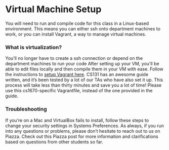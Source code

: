# Virtual Machine Setup
 
You will need to run and compile code for this class in a Linux-based environment. This means you can either ssh onto department machines to work, or you can install Vagrant, a way to manage virtual machines.
 
### What is virtualization?
You’ll no longer have to create a ssh connection or depend on the department machines to run your code
After setting up your VM, you’ll be able to edit files locally and then compile them in your VM with ease.
Follow the instructions to [setup Vagrant here](http://cs.brown.edu/courses/csci1310/2020/assign/labs/lab0.html). CS131 has an awesome guide written, and it’s been tested by a lot of our TAs who have also set it up. This process will take less than thirty minutes and save you a lot of time!
Please use this cs1670-specific Vagrantfile, instead of the one provided in the guide. 

### Troubleshooting

If you’re on a Mac and VirtualBox fails to install, follow these steps to change your security settings in Systems Preferences.
As always, if you run into any questions or problems, please don’t hesitate to reach out to us on Piazza. Check out this Piazza post for more information and clarifications based on questions from other students so far. 